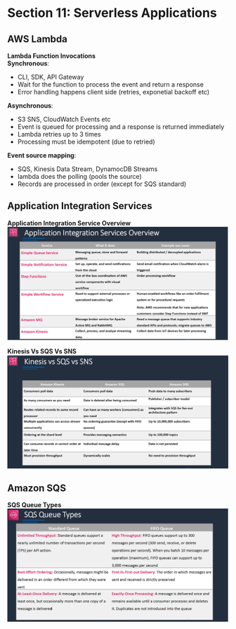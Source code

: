 # Section 11: Serverless Applications
## AWS Lambda
__Lambda Function Invocations__  
__Synchronous__:  
* CLI, SDK, API Gateway
* Wait for the function to process the event and return a response
* Error handling happens client side (retries, exponetial backoff etc)

__Asynchronous__:  
* S3 SNS, CloudWatch Events etc
* Event is queued for processing and a response is returned immediately
* Lambda retries up to 3 times
* Processing must be idempotent (due to retried)  

__Event source mapping__:  
* SQS, Kinesis Data Stream, DynamocDB Streams
* lambda does the polling (pools the source)
* Records are processed in order (except for SQS standard)

## Application Integration Services
__Application Integration Service Overview__  
![application-integration-services](slides/application-integration-services.png)

__Kinesis Vs SQS Vs SNS__  
![kinesis-vs-sqs-vs-sns](slides/kinesis-vs-sqs-vs-sns.png)

## Amazon SQS
__SQS Queue Types__  
![sqs-queue-types](slides/sqs-queue-types.png)
